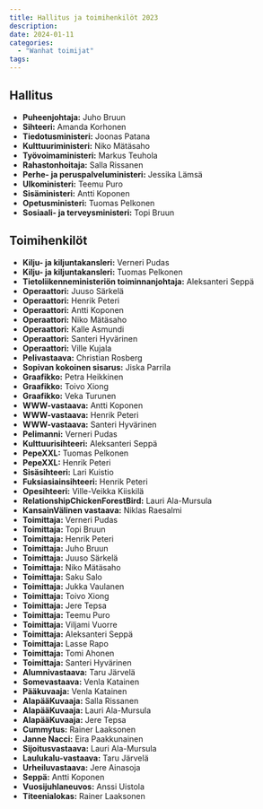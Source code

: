 ```yaml
---
title: Hallitus ja toimihenkilöt 2023
description: 
date: 2024-01-11
categories:
  - "Wanhat toimijat"
tags:
---
```


## Hallitus
- **Puheenjohtaja:** Juho Bruun
- **Sihteeri:** Amanda Korhonen
- **Tiedotusministeri:** Joonas Patana
- **Kulttuuriministeri:** Niko Mätäsaho
- **Työvoimaministeri:** Markus Teuhola
- **Rahastonhoitaja:** Salla Rissanen
- **Perhe- ja peruspalveluministeri:** Jessika Lämsä
- **Ulkoministeri:** Teemu Puro
- **Sisäministeri:** Antti Koponen
- **Opetusministeri:** Tuomas Pelkonen
- **Sosiaali- ja terveysministeri:** Topi Bruun

## Toimihenkilöt
- **Kilju- ja kiljuntakansleri:** Verneri Pudas
- **Kilju- ja kiljuntakansleri:** Tuomas Pelkonen
- **Tietoliikenneministeriön toiminnanjohtaja:** Aleksanteri Seppä
- **Operaattori:** Juuso Särkelä
- **Operaattori:** Henrik Peteri
- **Operaattori:** Antti Koponen
- **Operaattori:** Niko Mätäsaho
- **Operaattori:** Kalle Asmundi
- **Operaattori:** Santeri Hyvärinen
- **Operaattori:** Ville Kujala
- **Pelivastaava:** Christian Rosberg
- **Sopivan kokoinen sisarus:** Jiska Parrila
- **Graafikko:** Petra Heikkinen
- **Graafikko:** Toivo Xiong
- **Graafikko:** Veka Turunen
- **WWW-vastaava:** Antti Koponen
- **WWW-vastaava:** Henrik Peteri
- **WWW-vastaava:** Santeri Hyvärinen
- **Pelimanni:** Verneri Pudas
- **Kulttuurisihteeri:** Aleksanteri Seppä
- **PepeXXL:** Tuomas Pelkonen
- **PepeXXL:** Henrik Peteri
- **Sisäsihteeri:** Lari Kuistio
- **Fuksiasiainsihteeri:** Henrik Peteri
- **Opesihteeri:** Ville-Veikka Kiiskilä
- **RelationshipChickenForestBird:** Lauri Ala-Mursula
- **KansainVälinen vastaava:** Niklas Raesalmi
- **Toimittaja:** Verneri Pudas
- **Toimittaja:** Topi Bruun
- **Toimittaja:** Henrik Peteri
- **Toimittaja:** Juho Bruun
- **Toimittaja:** Juuso Särkelä
- **Toimittaja:** Niko Mätäsaho
- **Toimittaja:** Saku Salo
- **Toimittaja:** Jukka Vaulanen
- **Toimittaja:** Toivo Xiong
- **Toimittaja:** Jere Tepsa
- **Toimittaja:** Teemu Puro
- **Toimittaja:** Viljami Vuorre
- **Toimittaja:** Aleksanteri Seppä
- **Toimittaja:** Lasse Rapo
- **Toimittaja:** Tomi Ahonen
- **Toimittaja:** Santeri Hyvärinen
- **Alumnivastaava:** Taru Järvelä
- **Somevastaava:** Venla Katainen
- **Pääkuvaaja:** Venla Katainen
- **AlapääKuvaaja:** Salla Rissanen
- **AlapääKuvaaja:** Lauri Ala-Mursula
- **AlapääKuvaaja:** Jere Tepsa
- **Cummytus:** Rainer Laaksonen
- **Janne Nacci:** Eira Paakkunainen
- **Sijoitusvastaava:** Lauri Ala-Mursula
- **Laulukalu-vastaava:** Taru Järvelä
- **Urheiluvastaava:** Jere Ainasoja
- **Seppä:** Antti Koponen
- **Vuosijuhlaneuvos:** Anssi Uistola
- **Titeenialokas:** Rainer Laaksonen